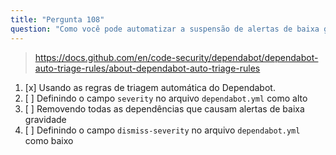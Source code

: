 ```yaml
---
title: "Pergunta 108"
question: "Como você pode automatizar a suspensão de alertas de baixa gravidade do Dependabot?"
---
```



> https://docs.github.com/en/code-security/dependabot/dependabot-auto-triage-rules/about-dependabot-auto-triage-rules
1. [x] Usando as regras de triagem automática do Dependabot.
1. [ ] Definindo o campo `severity` no arquivo `dependabot.yml` como alto
1. [ ] Removendo todas as dependências que causam alertas de baixa gravidade
1. [ ] Definindo o campo `dismiss-severity` no arquivo `dependabot.yml` como baixo
